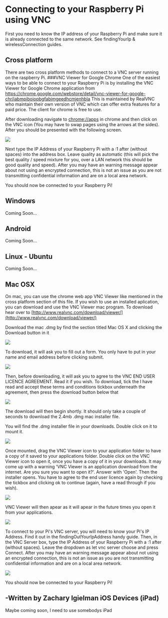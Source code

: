 Connecting to your Raspberry Pi using VNC
=============
First you need to know the IP address of your Raspberry Pi and make sure it is already connected to the same network. See findingYourIp & wirelessConnection guides.

Cross platform
-----------
There are two cross platform methods to connect to a VNC server running on the raspberry Pi.
###VNC Viewer for Google Chrome
One of the easiest ways to be able to connect to your Raspberry Pi is by installing the VNC Viewer for Google Chrome application from https://chrome.google.com/webstore/detail/vnc-viewer-for-google-chr/iabmpiboiopbgfabjmgeedhcmjenhbla
This is maintained by RealVNC who maintain their own version of VNC which can offer extra features for a paid price. The client for chrome is free to use.

After downloading navigate to <a href="chrome://apps" target="_blank">chrome://apps</a> in chrome and then click on the VNC icon (You may have to swap pages using the arrows at the sides). After you should be presented with the following screen.

<a href="" target="_blank"><img src="imageResources/vncP1.png"/></a>

Next type the IP Address of your Raspberry Pi with a :1 after (without spaces) into the address box. Leave quality as automatic (this will pick the best quality / speed mixture for you, over a LAN network this should be good quality and speed).
After you may have an warning message appear about not using an encrypted connection, this is not an issue as you are not transmitting confidential information and are on a local area network.

You should now be connected to your Raspberry Pi!

Windows
-----------
Coming Soon...

Android
----------
Coming Soon...

Linux - Ubuntu
-----------
Coming Soon...

Mac OSX
-----------
On mac, you can use the chrome web app VNC Viewer like mentioned in the cross platform section of this file. If you wish to use an installed aplication, you can download and use the VNC Viewer mac program. To download hear over to [http://www.realvnc.com/download/viewer/](http://www.realvnc.com/download/viewer/)

Download the mac .dmg by find the section titled Mac OS X and clicking the Download button in it

<a href="" target="_blank"><img src="imageResources/Screen Shot 2014-04-19 at 20.20.41.png"/></a>

To download, it will ask you to fill out a form. You only have to put in your name and email address before clicking submit.

<a href="" target="_blank"><img src="imageResources/Screen Shot 2014-04-19 at 21.07.21.png"/></a>

Then, before downloading, it will ask you to agree to the VNC END USER LICENCE AGREEMENT. Read it if you wish. To download, tick the  I have read and accept these terms and conditions tickbox underneath the agreement, then press the download button below that

<a href="" target="_blank"><img src="imageResources/Screen Shot 2014-04-19 at 21.07.43.png"/></a>

The download will then begin shortly. It should only take a couple of seconds to download the 2.4mb .dmg mac installer file.

You will find the .dmg installer file in your downloads. Double click on it to mount it.

<a href="" target="_blank"><img src="imageResources/Screen Shot 2014-04-19 at 21.10.09.png"/></a>

Once mounted, drag the VNC Viewer icon to your application folder to have a copy of it saved to your applications folder. Double click on the VNC Viewer icon to open it, once you have a copy of it in your downloads. It may come up with a warning 'VNC Viewer is an application download from the internet. Are you sure you want to open it?'. Answer with 'Open'. Then the installer opens. You have to agree to the end user licence again by checking the tickbox and clicking ok to continue (again, have a read through if you wish).

<a href="" target="_blank"><img src="imageResources/Screen Shot 2014-04-19 at 21.14.00.png"/></a>

VNC Viewer will then apear as it will apear in the future times you open it from your applications.

<a href="" target="_blank"><img src="imageResources/Screen Shot 2014-04-19 at 21.16.35.png"/></a>

To connect to your Pi's VNC server, you will need to know your Pi's IP Address. Find it out in the findingOutYourIpAddress handy guide. Then, in the VNC Server box, type the IP Address of your Raspberry Pi with a :1 after (without spaces). Leave the dropdown as let vnc server choose and press Connect. After you may have an warning message appear about not using an encrypted connection, this is not an issue as you are not transmitting confidential information and are on a local area network.

<a href="" target="_blank"><img src="imageResources/Screen Shot 2014-04-19 at 21.19.22.png"/></a>

You should now be connected to your Raspberry Pi!

-Written by Zachary Igielman
iOS Devices (iPad)
----------
Maybe coming soon, I need to use somebodys iPad
